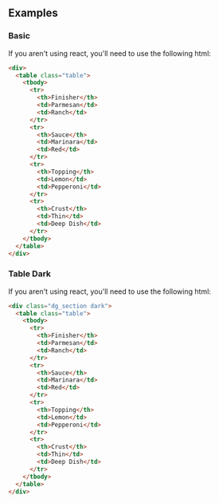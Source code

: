## Examples

### Basic

If you aren't using react, you'll need to use the following html:

```html
<div>
  <table class="table">
    <tbody>
      <tr>
        <th>Finisher</th>
        <td>Parmesan</td>
        <td>Ranch</td>
      </tr>
      <tr>
        <th>Sauce</th>
        <td>Marinara</td>
        <td>Red</td>
      </tr>
      <tr>
        <th>Topping</th>
        <td>Lemon</td>
        <td>Pepperoni</td>
      </tr>
      <tr>
        <th>Crust</th>
        <td>Thin</td>
        <td>Deep Dish</td>
      </tr>
    </tbody>
  </table>
</div>
```

### Table Dark

If you aren't using react, you'll need to use the following html:

```html
<div class="dg_section dark">
  <table class="table">
    <tbody>
      <tr>
        <th>Finisher</th>
        <td>Parmesan</td>
        <td>Ranch</td>
      </tr>
      <tr>
        <th>Sauce</th>
        <td>Marinara</td>
        <td>Red</td>
      </tr>
      <tr>
        <th>Topping</th>
        <td>Lemon</td>
        <td>Pepperoni</td>
      </tr>
      <tr>
        <th>Crust</th>
        <td>Thin</td>
        <td>Deep Dish</td>
      </tr>
    </tbody>
  </table>
</div>
```
